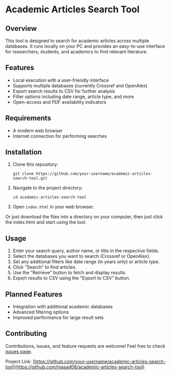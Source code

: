 # Academic Articles Search Tool

## Overview
This tool is designed to search for academic articles across multiple databases. It runs locally on your PC and provides an easy-to-use interface for researchers, students, and academics to find relevant literature.

## Features
- Local execution with a user-friendly interface
- Supports multiple databases (currently Crossref and OpenAlex)
- Export search results to CSV for further analysis
- Filter options including date range, article type, and more
- Open-access and PDF availability indicators

## Requirements
- A modern web browser
- Internet connection for performing searches

## Installation
1. Clone this repository:
   ```
   git clone https://github.com/your-username/academic-articles-search-tool.git
   ```
2. Navigate to the project directory:
   ```
   cd academic-articles-search-tool
   ```
3. Open `index.html` in your web browser.

Or just download the files into a directory on your computer, then just click the index.html and start using the tool.

## Usage
1. Enter your search query, author name, or title in the respective fields.
2. Select the databases you want to search (Crossref or OpenAlex).
3. Set any additional filters like date range (in years only) or article type.
4. Click "Search" to find articles.
5. Use the "Retrieve" button to fetch and display results.
6. Export results to CSV using the "Export to CSV" button.

## Planned Features
- Integration with additional academic databases
- Advanced filtering options
- Improved performance for large result sets

## Contributing
Contributions, issues, and feature requests are welcome! Feel free to check [issues page](https://github.com/your-username/academic-articles-search-tool/issues).

Project Link: [https://github.com/your-username/academic-articles-search-tool](https://github.com/masad08/academic-articles-search-tool)
